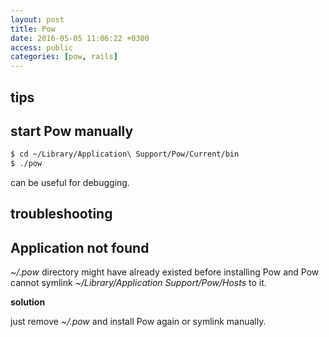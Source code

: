 ```yaml
---
layout: post
title: Pow
date: 2016-05-05 11:06:22 +0300
access: public
categories: [pow, rails]
---
```


<!-- more -->

## tips

## start Pow manually

```sh
$ cd ~/Library/Application\ Support/Pow/Current/bin
$ ./pow
```

can be useful for debugging.

## troubleshooting

## Application not found

_~/.pow_ directory might have already existed before installing Pow and
Pow cannot symlink _~/Library/Application Support/Pow/Hosts_ to it.

**solution**

just remove _~/.pow_ and install Pow again or symlink manually.
